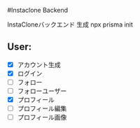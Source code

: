 #Instaclone Backend

InstaCloneバックエンド
生成
npx prisma init

## User:

- [x] アカウント生成
- [x] ログイン
- [ ] フォロー
- [ ] フォローユーザー
- [x] プロフィール
- [ ] プロフィール編集
- [ ] プロフィール画像
